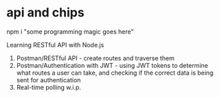 # api and chips
npm i "some programming magic goes here"

Learning RESTful API with Node.js
1. Postman/RESTful API - create routes and traverse them
2. Postman/Authentication with JWT - using JWT tokens to determine what routes a user can take, and checking if the correct data is being sent for authentication
3. Real-time polling w.i.p.

